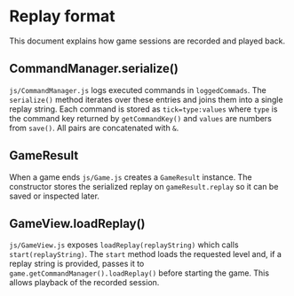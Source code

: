 # Replay format

This document explains how game sessions are recorded and played back.

## CommandManager.serialize()

`js/CommandManager.js` logs executed commands in `loggedCommads`. The
`serialize()` method iterates over these entries and joins them into a
single replay string. Each command is stored as `tick=type:values` where
`type` is the command key returned by `getCommandKey()` and `values` are
numbers from `save()`. All pairs are concatenated with `&`.

## GameResult

When a game ends `js/Game.js` creates a `GameResult` instance. The
constructor stores the serialized replay on `gameResult.replay` so it can
be saved or inspected later.

## GameView.loadReplay()

`js/GameView.js` exposes `loadReplay(replayString)` which calls
`start(replayString)`. The `start` method loads the requested level and,
if a replay string is provided, passes it to
`game.getCommandManager().loadReplay()` before starting the game. This
allows playback of the recorded session.
